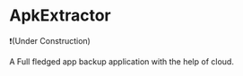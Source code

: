 # ApkExtractor

❗(Under Construction)

A Full fledged app backup application with the help of cloud.
